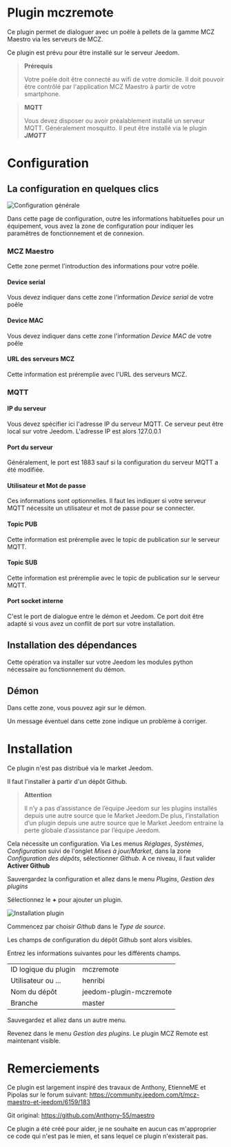 # Plugin mczremote

Ce plugin permet de dialoguer avec un poêle à pellets de la gamme MCZ Maestro via les serveurs de MCZ.

Ce plugin est prévu pour être installé sur le serveur Jeedom.

> **Prérequis**
>
>Votre poêle doit être connecté au wifi de votre domicile. Il doit pouvoir être contrôlé par l'application MCZ Maestro à partir de votre smartphone.
>

> **MQTT**
>
> Vous devez disposer ou avoir préalablement installé un serveur MQTT. Généralement mosquitto.  Il peut être installé via le plugin ***JMQTT***
>

# Configuration

## La configuration en quelques clics

![Configuration générale](./images/configuration.png)

Dans cette page de configuration, outre les informations habituelles pour un équipement, vous avez la zone de configuration pour indiquer les paramêtres de fonctionnement et de connexion.

### MCZ Maestro

Cette zone permet l'introduction des informations pour votre poêle.

#### Device serial

Vous devez indiquer dans cette zone l'information *Device serial* de votre poêle

#### Device MAC

Vous devez indiquer dans cette zone l'information *Device MAC* de votre poêle

#### URL des serveurs MCZ

Cette information est préremplie avec l'URL des serveurs MCZ.

### MQTT

#### IP du serveur

Vous devez spécifier ici l'adresse IP du serveur MQTT.  Ce serveur peut être local sur votre Jeedom. L'adresse IP est alors 127.0.0.1

#### Port du serveur

Généralement, le port est 1883 sauf si la configuration du serveur MQTT a été modifiée.

#### Utilisateur et Mot de passe

Ces informations sont optionnelles. Il faut les indiquer si votre serveur MQTT nécessite un utilisateur et mot de passe pour se connecter.

#### Topic PUB

Cette information est préremplie avec le topic de publication sur le serveur MQTT.

#### Topic SUB

Cette information est préremplie avec le topic de publication sur le serveur MQTT.


#### Port socket interne

C'est le port de dialogue entre le démon et Jeedom. Ce port doit être adapté si vous avez un conflit de port sur votre installation.


## Installation des dépendances

Cette opération va installer sur votre Jeedom les modules python nécessaire au fonctionnement du démon.

## Démon

Dans cette zone, vous pouvez agir sur le démon.

Un message éventuel dans cette zone indique un problème à corriger.


# Installation

Ce plugin n'est pas distribué via le market Jeedom.

Il faut l'installer à partir d'un dépôt Github.

> **Attention**
>
>Il n’y a pas d’assistance de l’équipe Jeedom sur les plugins installés depuis une autre source que le Market Jeedom.De plus, l’installation d’un plugin depuis une autre source que le Market Jeedom entraine la perte globale d’assistance par l’équipe Jeedom.
>

Cela nécessite un configuration.  Via Les menus *Réglages*, *Systèmes*, *Configuration* suivi de l'onglet *Mises à jour/Market*, dans la zone *Configuration des dépôts*, sélectionner *Github*.  A ce niveau, il faut valider **Activer Github**

Sauvergardez la configuration et allez dans le menu *Plugins*, *Gestion des plugins*

Sélectionnez le **+** pour ajouter un plugin.

![Installation plugin](./images/depot_github.png)

Commencez par choisir *Github* dans le *Type de source*.

Les champs de configuration du dépôt Github sont alors visibles.

Entrez les informations suivantes pour les différents champs.

| | |
|---|---|
|ID logique du plugin|mczremote|
|Utilisateur ou ...|henribi|
|Nom du dépôt|jeedom-plugin-mczremote|
|Branche|master|

Sauvegardez et allez dans un autre menu.

Revenez dans le menu *Gestion des plugins*.  Le plugin MCZ Remote est maintenant visible.


# Remerciements

Ce plugin est largement inspiré des travaux de Anthony, EtienneME et Pipolas sur le forum suivant: <https://community.jeedom.com/t/mcz-maestro-et-jeedom/6159/183> 

Git original: <https://github.com/Anthony-55/maestro>  

Ce plugin a été créé pour aider, je ne souhaite en aucun cas m'approprier ce code qui n'est pas le mien, et sans lequel ce plugin n'existerait pas.




